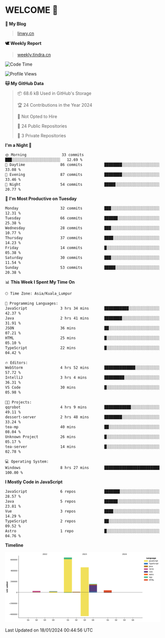 # WELCOME 👋

**🐶 My Blog**
> [linwy.cn](linwy.cn)

**🕊️ Weekly Report**
> [weekly.tindra.cn](weekly.tindra.cn)
<!--START_SECTION:waka-->
![Code Time](http://img.shields.io/badge/Code%20Time-792%20hrs%204%20mins-blue)

![Profile Views](http://img.shields.io/badge/Profile%20Views-0-blue)

**🐱 My GitHub Data** 

> 📦 68.6 kB Used in GitHub's Storage 
 > 
> 🏆 24 Contributions in the Year 2024
 > 
> 🚫 Not Opted to Hire
 > 
> 📜 24 Public Repositories 
 > 
> 🔑 3 Private Repositories 
 > 
**I'm a Night 🦉** 

```text
🌞 Morning                33 commits          ███░░░░░░░░░░░░░░░░░░░░░░   12.69 % 
🌆 Daytime                86 commits          ████████░░░░░░░░░░░░░░░░░   33.08 % 
🌃 Evening                87 commits          ████████░░░░░░░░░░░░░░░░░   33.46 % 
🌙 Night                  54 commits          █████░░░░░░░░░░░░░░░░░░░░   20.77 % 
```
📅 **I'm Most Productive on Tuesday** 

```text
Monday                   32 commits          ███░░░░░░░░░░░░░░░░░░░░░░   12.31 % 
Tuesday                  66 commits          ██████░░░░░░░░░░░░░░░░░░░   25.38 % 
Wednesday                28 commits          ███░░░░░░░░░░░░░░░░░░░░░░   10.77 % 
Thursday                 37 commits          ████░░░░░░░░░░░░░░░░░░░░░   14.23 % 
Friday                   14 commits          █░░░░░░░░░░░░░░░░░░░░░░░░   05.38 % 
Saturday                 30 commits          ███░░░░░░░░░░░░░░░░░░░░░░   11.54 % 
Sunday                   53 commits          █████░░░░░░░░░░░░░░░░░░░░   20.38 % 
```


📊 **This Week I Spent My Time On** 

```text
🕑︎ Time Zone: Asia/Kuala_Lumpur

💬 Programming Languages: 
JavaScript               3 hrs 34 mins       ███████████░░░░░░░░░░░░░░   42.37 % 
Java                     2 hrs 41 mins       ████████░░░░░░░░░░░░░░░░░   31.91 % 
JSON                     36 mins             ██░░░░░░░░░░░░░░░░░░░░░░░   07.21 % 
HTML                     25 mins             █░░░░░░░░░░░░░░░░░░░░░░░░   05.10 % 
TypeScript               22 mins             █░░░░░░░░░░░░░░░░░░░░░░░░   04.42 % 

🔥 Editors: 
WebStorm                 4 hrs 52 mins       ██████████████░░░░░░░░░░░   57.72 % 
IntelliJ                 3 hrs 4 mins        █████████░░░░░░░░░░░░░░░░   36.31 % 
VS Code                  30 mins             █░░░░░░░░░░░░░░░░░░░░░░░░   05.98 % 

🐱‍💻 Projects: 
qqrobot                  4 hrs 9 mins        ████████████░░░░░░░░░░░░░   49.11 % 
dessert-server           2 hrs 48 mins       ████████░░░░░░░░░░░░░░░░░   33.24 % 
tea-mp                   40 mins             ██░░░░░░░░░░░░░░░░░░░░░░░   08.04 % 
Unknown Project          26 mins             █░░░░░░░░░░░░░░░░░░░░░░░░   05.17 % 
tea-server               14 mins             █░░░░░░░░░░░░░░░░░░░░░░░░   02.78 % 

💻 Operating System: 
Windows                  8 hrs 27 mins       █████████████████████████   100.00 % 
```

**I Mostly Code in JavaScript** 

```text
JavaScript               6 repos             ███████░░░░░░░░░░░░░░░░░░   28.57 % 
Java                     5 repos             ██████░░░░░░░░░░░░░░░░░░░   23.81 % 
Vue                      3 repos             ████░░░░░░░░░░░░░░░░░░░░░   14.29 % 
TypeScript               2 repos             ██░░░░░░░░░░░░░░░░░░░░░░░   09.52 % 
Astro                    1 repo              █░░░░░░░░░░░░░░░░░░░░░░░░   04.76 % 
```



**Timeline**

![Lines of Code chart](https://raw.githubusercontent.com/rieraa/rieraa/main/assets/bar_graph.png)


 Last Updated on 18/01/2024 00:44:56 UTC
<!--END_SECTION:waka-->
